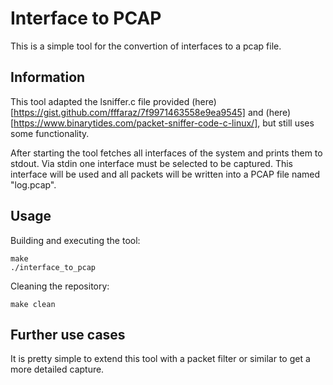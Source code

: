 # Interface to PCAP
This is a simple tool for the convertion of interfaces to a pcap file.

## Information
This tool adapted the lsniffer.c file provided (here)[https://gist.github.com/fffaraz/7f9971463558e9ea9545] and (here)[https://www.binarytides.com/packet-sniffer-code-c-linux/], but still uses some functionality.

After starting the tool fetches all interfaces of the system and prints them to stdout. Via stdin one interface must be selected to be captured. This interface will be used and all packets will be written into a PCAP file named "log.pcap".

## Usage

Building and executing the tool:
```
make
./interface_to_pcap
```

Cleaning the repository:
```
make clean
```

## Further use cases

It is pretty simple to extend this tool with a packet filter or similar to get a more detailed capture.



